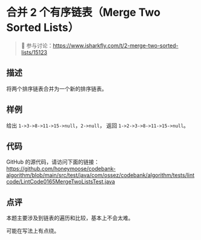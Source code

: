 # 合并 2 个有序链表（Merge Two Sorted Lists）

> 🔔 参与讨论：https://www.isharkfly.com/t/2-merge-two-sorted-lists/15123

## 描述

将两个排序链表合并为一个新的排序链表。

## 样例

给出 `1->3->8->11->15->null`，`2->null`， 返回 `1->2->3->8->11->15->null`。

## 代码

GitHub 的源代码，请访问下面的链接：
https://github.com/honeymoose/codebank-algorithm/blob/main/src/test/java/com/ossez/codebank/algorithm/tests/lintcode/LintCode0165MergeTwoListsTest.java

## 点评

本题主要涉及到链表的遍历和比较，基本上不会太难。

可能在写法上有点绕。
